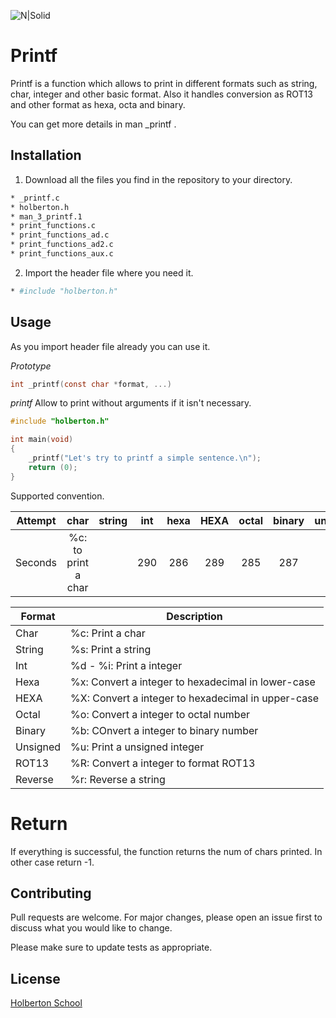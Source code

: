 ![N|Solid](https://www.holbertonschool.com/holberton-logo.png)

# Printf

Printf is a function which allows to print in different formats such as string, char, integer and other basic format. Also it handles conversion as ROT13 and other format as hexa, octa and binary.

You can get more details in man _printf .

## Installation

1. Download all the files you find in the repository to your directory.

```bash
* _printf.c
* holberton.h
* man_3_printf.1
* print_functions.c
* print_functions_ad.c
* print_functions_ad2.c
* print_functions_aux.c
```

2. Import the header file where you need it.


```bash
* #include "holberton.h"
```

## Usage

As you import header file already you can use it.

_Prototype_
```c
int _printf(const char *format, ...)
```
_printf_ Allow to print without arguments if it isn't necessary.
```c
#include "holberton.h"

int main(void)
{
	_printf("Let's try to printf a simple sentence.\n");
	return (0);
}
```
Supported convention.

| Attempt | char | string | int | hexa | HEXA | octal | binary | unsigned | ROT13 | Reverse |
| :---: | :---: | :---: | :---: | :---: | :---: | :---: | :---: | :---: | :---: | :---: |
| Seconds | %c: to print a char |  | 290 | 286 | 289 | 285 | 287 | 287 | 272 | 276 |

| Format | Description  |
| ------- | --- |
| Char | %c: Print a char|
| String | %s: Print a string |
| Int | %d - %i: Print a integer |
| Hexa | %x: Convert a integer to hexadecimal in lower-case |
| HEXA | %X: Convert a integer to hexadecimal in upper-case |
| Octal | %o: Convert a integer to octal number|
| Binary | %b: COnvert a integer to binary number |
| Unsigned | %u: Print a unsigned integer |
| ROT13 | %R: Convert a integer to format ROT13 |
| Reverse | %r: Reverse a string |

# Return

If everything is successful, the function returns the num of chars printed. In other case return -1. 

## Contributing
Pull requests are welcome. For major changes, please open an issue first to discuss what you would like to change.

Please make sure to update tests as appropriate.

## License
[Holberton School](https://www.holbertonschool.com/)
